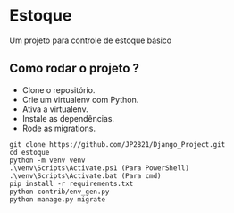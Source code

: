 # Estoque
Um projeto para controle de estoque básico

## Como rodar o projeto ?

* Clone o repositório.
* Crie um virtualenv com Python.
* Ativa a virtualenv.
* Instale as dependências.
* Rode as migrations.

```
git clone https://github.com/JP2821/Django_Project.git
cd estoque
python -m venv venv
.\venv\Scripts\Activate.ps1 (Para PowerShell)
.\venv\Scripts\Activate.bat (Para cmd)
pip install -r requirements.txt
python contrib/env_gen.py
python manage.py migrate
```
